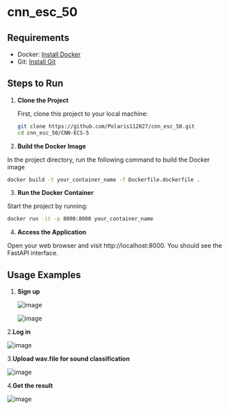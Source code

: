 # cnn_esc_50

## Requirements  

- Docker: [Install Docker](https://docs.docker.com/get-docker/)  
- Git: [Install Git](https://git-scm.com/book/en/v2/Getting-Started-Installing-Git)  

## Steps to Run  

1. **Clone the Project**  

   First, clone this project to your local machine:  

   ```bash  
   git clone https://github.com/Polaris112027/cnn_esc_50.git
   cd cnn_esc_50/CNN-ECS-5
   ```

2. **Build the Docker Image**

  In the project directory, run the following command to build the Docker image
   ```bash  
   docker build -t your_container_name -f Dockerfile.dockerfile .
   ```

3. **Run the Docker Container**
   
  Start the project by running:
  ```bash  
  docker run -it -p 8000:8000 your_container_name
  ```
4. **Access the Application**

Open your web browser and visit http://localhost:8000. You should see the FastAPI interface.

 ## Usage Examples
 1. **Sign up**
    
    ![image](https://github.com/user-attachments/assets/1d036d65-324b-4dc1-a7aa-4c09684fec99)

    ![image](https://github.com/user-attachments/assets/94d18d4a-3246-4536-ba4c-3cab80a2ac55)

2.**Log in**

   ![image](https://github.com/user-attachments/assets/81686505-9882-400e-a4b7-4e683f5295a9)

3.**Upload wav.file for sound classification**

   ![image](https://github.com/user-attachments/assets/619d51de-c3ff-4d75-b639-7cbc2f2b8311)

4.**Get the result**

   ![image](https://github.com/user-attachments/assets/4acbd833-982c-4b5c-8d85-1f6e2068c440)



